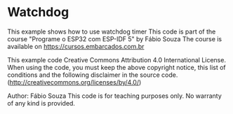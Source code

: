 # Watchdog
This example shows how to use watchdog timer
This code is part of the course "Programe o ESP32 com ESP-IDF 5" by Fábio Souza
The course is available on https://cursos.embarcados.com.br

This example code Creative Commons Attribution 4.0 International License.
When using the code, you must keep the above copyright notice,
this list of conditions and the following disclaimer in the source code.
(http://creativecommons.org/licenses/by/4.0/)

Author: Fábio Souza
This code is for teaching purposes only.
No warranty of any kind is provided.